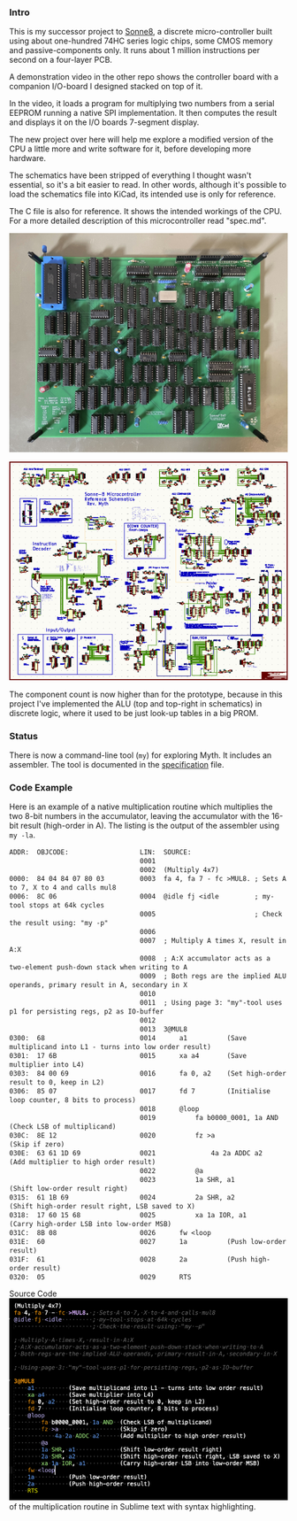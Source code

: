 ### Intro

This is my successor project to [Sonne8](https://github.com/michaelmangelsdorf/Sonne8), a discrete micro-controller built using about one-hundred 74HC series logic chips, some CMOS memory and passive-components only. It runs about 1 million instructions per second on a four-layer PCB.

A demonstration video in the other repo shows the controller board with a companion I/O-board I designed stacked on top of it.

In the video, it loads a program for multiplying two numbers from a serial EEPROM running a native SPI implementation. It then computes the result and displays it on the I/O boards 7-segment display.

The new project over here will help me explore a modified version of the CPU a little more and write software for it, before developing more hardware.

The schematics have been stripped of everything I thought wasn't essential, so it's a bit easier to read. In other words, although it's possible to load the schematics file into KiCad, its intended use is only for reference.

The C file is also for reference. It shows the intended workings of the CPU. For a more detailed description of this microcontroller read "spec.md".

![PCB with working Sonne8 micro-controller](https://github.com/michaelmangelsdorf/myth/blob/main/sonne8pcb.jpg)

![PCB with working Sonne8 micro-controller](https://github.com/michaelmangelsdorf/myth/blob/main/mythkicad.png)

The component count is now higher than for the prototype, because in this project I've implemented the ALU (top and top-right in schematics) in discrete logic, where it used to be just look-up tables in a big PROM.


### Status

There is now a command-line tool (`my`) for exploring Myth. It includes an assembler. The tool is documented in the [specification](https://github.com/michaelmangelsdorf/myth/blob/main/spec.md) file.

### Code Example

Here is an example of a native multiplication routine which multiplies the two 8-bit numbers in the accumulator, leaving the accumulator with the 16-bit result (high-order in A). The listing is the output of the assembler using `my -la`.

    ADDR:  OBJCODE:                  LIN:  SOURCE:
                                     0001  
                                     0002  (Multiply 4x7)
    0000:  84 04 84 07 80 03         0003  fa 4, fa 7 - fc >MUL8. ; Sets A to 7, X to 4 and calls mul8
    0006:  8C 06                     0004  @idle fj <idle         ; my-tool stops at 64k cycles
                                     0005                         ; Check the result using: "my -p"
                                     0006  
                                     0007  ; Multiply A times X, result in A:X
                                     0008  ; A:X accumulator acts as a two-element push-down stack when writing to A
                                     0009  ; Both regs are the implied ALU operands, primary result in A, secondary in X
                                     0010  
                                     0011  ; Using page 3: "my"-tool uses p1 for persisting regs, p2 as IO-buffer
                                     0012  
                                     0013  3@MUL8
    0300:  68                        0014      a1          (Save multiplicand into L1 - turns into low order result)
    0301:  17 6B                     0015      xa a4       (Save multiplier into L4)
    0303:  84 00 69                  0016      fa 0, a2    (Set high-order result to 0, keep in L2)
    0306:  85 07                     0017      fd 7        (Initialise loop counter, 8 bits to process)
                                     0018      @loop
                                     0019          fa b0000_0001, 1a AND  (Check LSB of multiplicand)
    030C:  8E 12                     0020          fz >a                  (Skip if zero)
    030E:  63 61 1D 69               0021              4a 2a ADDC a2      (Add multiplier to high order result)
                                     0022          @a
                                     0023          1a SHR, a1             (Shift low-order result right)
    0315:  61 1B 69                  0024          2a SHR, a2             (Shift high-order result right, LSB saved to X)
    0318:  17 60 15 68               0025          xa 1a IOR, a1          (Carry high-order LSB into low-order MSB)
    031C:  8B 08                     0026      fw <loop
    031E:  60                        0027      1a          (Push low-order result)
    031F:  61                        0028      2a          (Push high-order result)
    0320:  05                        0029      RTS


Source Code ![Source](https://github.com/michaelmangelsdorf/myth/blob/main/syntax.png) of the multiplication routine in Sublime text with syntax highlighting.
